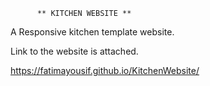           ** KITCHEN WEBSITE **
 
A Responsive kitchen template website. 

Link to the website is attached.

https://fatimayousif.github.io/KitchenWebsite/
